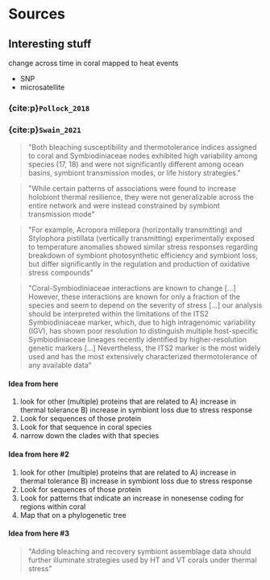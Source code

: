 # Sources
## Interesting stuff

change across time in coral mapped to heat events
- SNP
- microsatellite

### {cite:p}`Pollock_2018`


### {cite:p}`Swain_2021`
> "Both bleaching susceptibility and thermotolerance indices assigned to coral and Symbiodiniaceae nodes exhibited high variability among species (17, 18) and were not significantly different among ocean basins, symbiont transmission modes, or life history strategies."

> "While certain patterns of associations were found to increase holobiont thermal resilience, they were not generalizable across the entire network and were instead constrained by symbiont transmission mode"

> "For example, Acropora millepora (horizontally transmitting) and Stylophora pistillata (vertically transmitting) experimentally exposed to temperature anomalies showed similar stress responses regarding breakdown of symbiont photosynthetic efficiency and symbiont loss, but differ significantly in the regulation and production of oxidative stress compounds"

> "Coral-Symbiodiniaceae interactions are known to change [...] However, these interactions are known for only a fraction of the species and seem to depend on the severity of stress [...] our analysis should be interpreted within the limitations of the ITS2 Symbiodiniaceae marker, which, due to high intragenomic variability (IGV), has shown poor resolution to distinguish multiple host-specific Symbiodiniaceae lineages recently identified by higher-resolution genetic markers [...] Nevertheless, the ITS2 marker is the most widely used and has the most extensively characterized thermotolerance of any available data"

#### Idea from here
1. look for other (multiple) proteins that are related to
    A) increase in thermal tolerance
    B) increase in symbiont loss due to stress response
2. Look for sequences of those protein
3. Look for that sequence in coral species
4. narrow down the clades with that species


#### Idea from here #2
1. look for other (multiple) proteins that are related to
    A) increase in thermal tolerance
    B) increase in symbiont loss due to stress response
2. Look for sequences of those protein
3. Look for patterns that indicate an increase in nonesense coding for regions within coral
4. Map that on a phylogenetic tree

#### Idea from here #3


> "Adding bleaching and recovery symbiont assemblage data should further illuminate strategies used by HT and VT corals under thermal stress"
